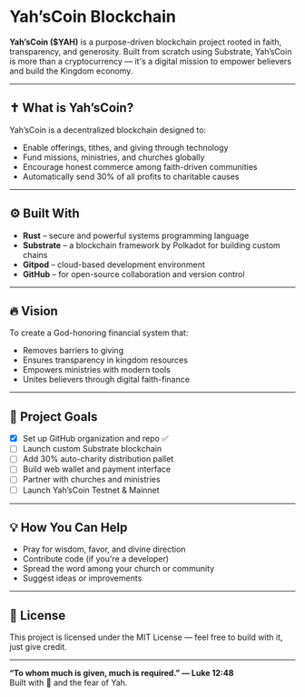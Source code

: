 # Yah’sCoin Blockchain

**Yah’sCoin ($YAH)** is a purpose-driven blockchain project rooted in faith, transparency, and generosity. Built from scratch using Substrate, Yah’sCoin is more than a cryptocurrency — it's a digital mission to empower believers and build the Kingdom economy.

---

## ✝️ What is Yah’sCoin?

Yah’sCoin is a decentralized blockchain designed to:
- Enable offerings, tithes, and giving through technology
- Fund missions, ministries, and churches globally
- Encourage honest commerce among faith-driven communities
- Automatically send 30% of all profits to charitable causes

---

## ⚙️ Built With

- **Rust** – secure and powerful systems programming language
- **Substrate** – a blockchain framework by Polkadot for building custom chains
- **Gitpod** – cloud-based development environment
- **GitHub** – for open-source collaboration and version control

---

## 🔥 Vision

To create a God-honoring financial system that:
- Removes barriers to giving
- Ensures transparency in kingdom resources
- Empowers ministries with modern tools
- Unites believers through digital faith-finance

---

## 📌 Project Goals

- [x] Set up GitHub organization and repo ✅
- [ ] Launch custom Substrate blockchain
- [ ] Add 30% auto-charity distribution pallet
- [ ] Build web wallet and payment interface
- [ ] Partner with churches and ministries
- [ ] Launch Yah’sCoin Testnet & Mainnet

---

## 💡 How You Can Help

- Pray for wisdom, favor, and divine direction
- Contribute code (if you're a developer)
- Spread the word among your church or community
- Suggest ideas or improvements

---

## 📜 License

This project is licensed under the MIT License — feel free to build with it, just give credit.

---

**“To whom much is given, much is required.” — Luke 12:48**  
Built with 💛 and the fear of Yah.
